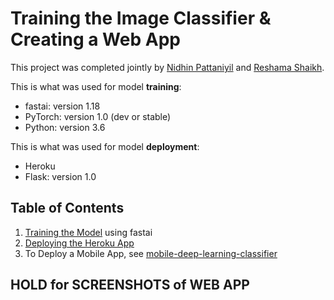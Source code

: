 # Training the Image Classifier & Creating a Web App

This project was completed jointly by [Nidhin Pattaniyil](https://www.linkedin.com/in/nidhinpattaniyil/) and [Reshama Shaikh](https://reshamas.github.io).

This is what was used for model **training**:    
- fastai:  version 1.18
- PyTorch:  version  1.0  (dev or stable)
- Python:  version 3.6

This is what was used for model **deployment**:    
- Heroku
- Flask:  version 1.0
 

## Table of Contents
1.  [Training the Model](docs/1_training.md) using fastai
2.  [Deploying the Heroku App](2_heroku_app.md)
3.  To Deploy a Mobile App, see [mobile-deep-learning-classifier](https://github.com/npatta01/mobile-deep-learning-classifier)


## HOLD for SCREENSHOTS of WEB APP

 


 

 
 
 

